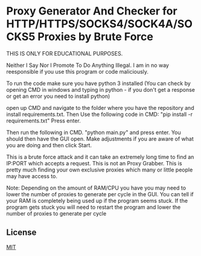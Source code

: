 # Proxy Generator And Checker for HTTP/HTTPS/SOCKS4/SOCK4A/SOCKS5 Proxies by Brute Force

THIS IS ONLY FOR EDUCATIONAL PURPOSES. 

Neither I Say Nor I Promote To Do Anything Illegal. I am in no way reesponsible if you use this program or code maliciously.

To run the code make sure you have python 3 installed (You can check by opening CMD in windows and typing in python - if you don't get a response or get an error you need to install python)

open up CMD and navigate to the folder where you have the repository and install requirements.txt. 
Then Use the following code in CMD: "pip install -r requirements.txt" Press enter.

Then run the following in CMD. "python main.py" and press enter. You should then have the GUI open. Make adjustments if you are aware of what you are doing and then click Start.

This is a brute force attack and it can take an extremely long time to find an IP:PORT which accepts a request. This is not an Proxy Grabber. This is pretty much finding your own exclusive proxies which many or little people may have access to.

Note: Depending on the amount of RAM/CPU you have you may need to lower the number of proxies to generate per cycle in the GUI. You can tell if your RAM is completely being used up if the program seems stuck. If the program gets stuck you will need to restart the program and lower the number of proxies to generate per cycle


## License

[MIT](https://choosealicense.com/licenses/mit/)

